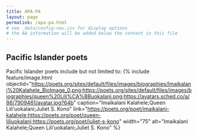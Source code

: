 ```yaml
---
title: APA-PA
layout: page
permalink: /apa-pa.html
# see _data/config-nav.csv for display options
# the AA information will be added below the content in this file
---
```


## Pacific Islander poets

Pacific Islander poets include but not limited to:
{% include feature/image.html objectid="https://poets.org/sites/default/files/images/biographies/Imaikalani%20Kalahele_BioImage_0.png;https://poets.org/sites/default/files/images/biographies/queen%20Lili%CA%BBuokalani.png;https://avatars.sched.co/a/86/7909461/avatar.jpg?64b" caption="Imaikalani Kalahele;Queen Liliʻuokalani;Juliet S. Kono" link="https://poets.org/poet/imaikalani-kalahele;https://poets.org/poet/queen-liliuokalani;https://poets.org/poet/juliet-s-kono" width="75" alt="Imaikalani Kalahele;Queen Liliʻuokalani;Juliet S. Kono" %}
